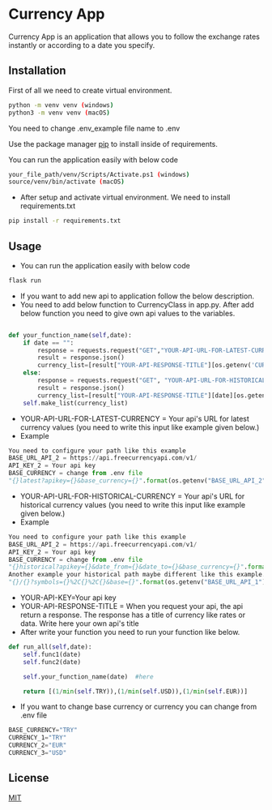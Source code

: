 # Currency App

Currency App is an application that allows you to follow the exchange rates instantly or according to a date you specify.

## Installation
First of all we need to create virtual environment.
```bash
python -m venv venv (windows)
python3 -m venv venv (macOS)
```
You need to change .env_example file name to .env

Use the package manager [pip](https://pip.pypa.io/en/stable/) to install inside of requirements.

You can run the application easily with below code

```bash
your_file_path/venv/Scripts/Activate.ps1 (windows)
source/venv/bin/activate (macOS)
```
- After setup and activate virtual environment. We need to install requirements.txt
```bash
pip install -r requirements.txt
```

## Usage
- You can run the application easily with below code
```python
flask run
```
- If you want to add new api to application follow the below description.
- You need to add below function to CurrencyClass in app.py. After add below function you need to give own api values to the variables.

```python

def your_function_name(self,date):
    if date == "":   
        response = requests.request("GET","YOUR-API-URL-FOR-LATEST-CURRENCY", headers={"YOUR-API-KEY"}, data = {})
        result = response.json()
        currency_list=[result["YOUR-API-RESPONSE-TITLE"][os.getenv('CURRENCY_1')],result["YOUR-API-RESPONSE-TITLE"][os.getenv('CURRENCY_2')],result["YOUR-API-RESPONSE-TITLE"][os.getenv('CURRENCY_3')]]
    else:
        response = requests.request("GET", "YOUR-API-URL-FOR-HISTORICAL-CURRENCY", headers={"YOUR-API-KEY"}, data = {})
        result = response.json()
        currency_list=[result["YOUR-API-RESPONSE-TITLE"][date][os.getenv('CURRENCY_1')],result["YOUR-API-RESPONSE-TITLE"][date][os.getenv('CURRENCY_2')],result["YOUR-API-RESPONSE-TITLE"][date][os.getenv('CURRENCY_3')]]
    self.make_list(currency_list)

```
- YOUR-API-URL-FOR-LATEST-CURRENCY = Your api's URL for latest currency values (you need to write this input like example given below.)
- Example 
```python
You need to configure your path like this example
BASE_URL_API_2 = https://api.freecurrencyapi.com/v1/
API_KEY_2 = Your api key
BASE_CURRENCY = change from .env file
"{}latest?apikey={}&base_currency={}".format(os.getenv("BASE_URL_API_2"),os.getenv("API_KEY_2"),os.getenv("BASE_CURRENCY"))
```
- YOUR-API-URL-FOR-HISTORICAL-CURRENCY = Your api's URL for historical currency values (you need to write this input like example given below.)
- Example 
```python
You need to configure your path like this example
BASE_URL_API_2 = https://api.freecurrencyapi.com/v1/
API_KEY_2 = Your api key
BASE_CURRENCY = change from .env file
"{}historical?apikey={}&date_from={}&date_to={}&base_currency={}".format(os.getenv("BASE_URL_API_2"),os.getenv("API_KEY_2"),date,date,os.getenv("BASE_CURRENCY"))
Another example your historical path maybe different like this example. You need to configure.
"{}/{}?symbols={}%2C{}%2C{}&base={}".format(os.getenv("BASE_URL_API_1"),date,os.getenv("CURRENCY_2"),os.getenv("CURRENCY_3"),os.getenv("CURRENCY_1"),os.getenv("BASE_CURRENCY"))
```
- YOUR-API-KEY=Your api key
- YOUR-API-RESPONSE-TITLE = When you request your api, the api return a response. The response has a title of currency like rates or data. Write here your own api's title
- After write your function you need to run your function like below.
```python
def run_all(self,date):
    self.func1(date)
    self.func2(date)

    self.your_function_name(date)  #here

    return [(1/min(self.TRY)),(1/min(self.USD)),(1/min(self.EUR))]
```
- If you want to change base currency or currency you can change from .env file
```python
BASE_CURRENCY="TRY"
CURRENCY_1="TRY"
CURRENCY_2="EUR"
CURRENCY_3="USD"
```


## License

[MIT](https://choosealicense.com/licenses/mit/)